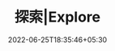 ---
title: "探索|Explore"
date: 2022-06-25T18:35:46+05:30
draft: false
description: "🌏"
layout: "gallery"
galleryImages:
 - src: /exporeImages/1.jpg
 - src: /exporeImages/2.jpg
 - src: /exporeImages/3.jpg
 - src: /exporeImages/11.jpg
 - src: /exporeImages/5.jpg
 - src: /exporeImages/12.jpg
 - src: /exporeImages/8.jpg
 - src: /exporeImages/9.jpg
 - src: /exporeImages/13.jpg
viewer : true
viewerOptions : {
    title: false
    # you can add more options here. refer https://github.com/fengyuanchen/viewerjs?tab=readme-ov-file#options
}
---